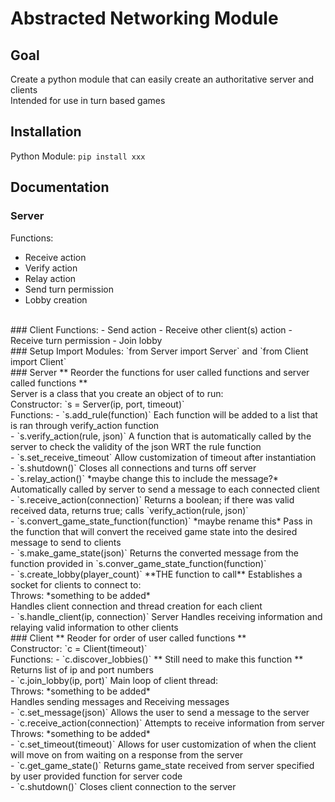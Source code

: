 # Abstracted Networking Module
## Goal
Create a python module that can easily create an authoritative server and clients </br>
Intended for use in turn based games </br>
## Installation
Python Module: `pip install xxx` </br>
## Documentation
### Server
Functions:
- Receive action
- Verify action
- Relay action
- Send turn permission
- Lobby creation
</br>
### Client
Functions:
- Send action
- Receive other client(s) action
- Receive turn permission
- Join lobby
</br>
### Setup
Import Modules: `from Server import Server` and `from Client import Client` </br>
### Server
** Reorder the functions for user called functions and server called functions ** </br>
Server is a class that you create an object of to run: </br>
Constructor: `s = Server(ip, port, timeout)` </br>
Functions:
- `s.add_rule(function)`
Each function will be added to a list that is ran through verify_action function </br>
- `s.verify_action(rule, json)`
A function that is automatically called by the server to check the validity of the json WRT the rule function </br>
- `s.set_receive_timeout`
Allow customization of timeout after instantiation </br>
- `s.shutdown()`
Closes all connections and turns off server </br>
- `s.relay_action()` *maybe change this to include the message?*
Automatically called by server to send a message to each connected client </br>
- `s.receive_action(connection)`
Returns a boolean; if there was valid received data, returns true; calls `verify_action(rule, json)` </br>
- `s.convert_game_state_function(function)` *maybe rename this*
Pass in the function that will convert the received game state into the desired message to send to clients </br>
- `s.make_game_state(json)`
Returns the converted message from the function provided in `s.conver_game_state_function(function)` </br>
- `s.create_lobby(player_count)` **THE function to call**
Establishes a socket for clients to connect to: </br>
Throws: *something to be added* </br>
Handles client connection and thread creation for each client </br>
- `s.handle_client(ip, connection)`
Server Handles receiving information and relaying valid information to other clients </br>
### Client
** Reoder for order of user called functions ** </br>
Constructor: `c = Client(timeout)` </br>
Functions:
- `c.discover_lobbies()` ** Still need to make this function **
Returns list of ip and port numbers </br>
- `c.join_lobby(ip, port)`
Main loop of client thread: </br>
Throws: *something to be added* </br>
Handles sending messages and Receiving messages </br>
- `c.set_message(json)`
Allows the user to send a message to the server </br>
- `c.receive_action(connection)`
Attempts to receive information from server </br>
Throws: *something to be added* </br>
- `c.set_timeout(timeout)`
Allows for user customization of when the client will move on from waiting on a response from the server </br>
- `c.get_game_state()`
Returns game_state received from server specified by user provided function for server code </br>
- `c.shutdown()`
Closes client connection to the server </br>
